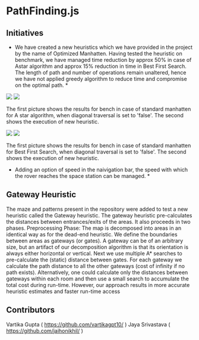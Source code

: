 PathFinding.js
==============

Initiatives
------------

* We have created a new heuristics which we have provided in the project by the name of Optimized Manhatten. Having tested the heuristic on benchmark, we have managed time reduction by approx 50% in case of Astar algorithm and approx 15% reduction in time in Best First Search. The length of path and number of operations remain unaltered, hence we have not applied greedy algorithm to reduce time and compromise on the optimal path. *

![](images/Astar_manhatten.PNG)
![](images/Astar_optimised_manhatten.PNG)

The first picture shows the results for bench in case of standard manhatten for A star algorithm, when diagonal traversal is set to 'false'. The second shows the execution of new heuristic.

![](images/BFS_manhatten.PNG)
![](images/BFS_optimised_manhatten.PNG)

The first picture shows the results for bench in case of standard manhatten for Best First Search, when diagonal traversal is set to 'false'. The second shows the execution of new heuristic.

* Adding an option of speed in the naivigation bar, the speed with which the rover reaches the space station can be managed. *

Gateway Heuristic
------------

The maze and patterns present in the repository were added to test a new heuristic called the Gateway heuristic. The gateway heuristic pre-calculates the distances between entrances/exits of the areas. It also proceeds in two phases.
Preprocessing Phase:
The map is decomposed into areas in an identical way as for the dead-end heuristic. We define the boundaries between areas as gateways (or gates). A gateway can be of an arbitrary size, but an artifact of our decomposition algorithm is that its orientation is always either horizontal or vertical. Next we use multiple A* searches to pre-calculate the (static) distance between gates. For each gateway we calculate the path distance to all the other gateways (cost of infinity if no path exists). Alternatively, one could calculate only the distances between gateways within each room and then use a small search to accumulate the total cost during run-time. However, our approach results in more accurate heuristic estimates and faster run-time access

Contributors
------------
Vartika Gupta ( https://github.com/vartikagpt10/ )
Jaya Srivastava ( https://github.com/jaihonikhil/ )
